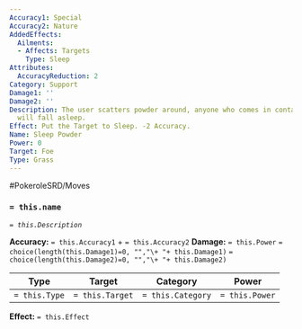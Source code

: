 ```yaml
---
Accuracy1: Special
Accuracy2: Nature
AddedEffects:
  Ailments:
  - Affects: Targets
    Type: Sleep
Attributes:
  AccuracyReduction: 2
Category: Support
Damage1: ''
Damage2: ''
Description: The user scatters powder around, anyone who comes in contact with it
  will fall asleep.
Effect: Put the Target to Sleep. -2 Accuracy.
Name: Sleep Powder
Power: 0
Target: Foe
Type: Grass
---
```


#PokeroleSRD/Moves

### `= this.name` 
*`= this.Description`*

**Accuracy:** `= this.Accuracy1` + `= this.Accuracy2`
**Damage:** `= this.Power` `= choice(length(this.Damage1)=0, "","\+ "+ this.Damage1)` `= choice(length(this.Damage2)=0, "","\+ "+ this.Damage2)`

| Type          | Target          | Category          | Power          |
| ------------- | --------------- | ----------------  | -------------- |
| `= this.Type` | `= this.Target` | `= this.Category` | `= this.Power` | 

**Effect:** `= this.Effect`